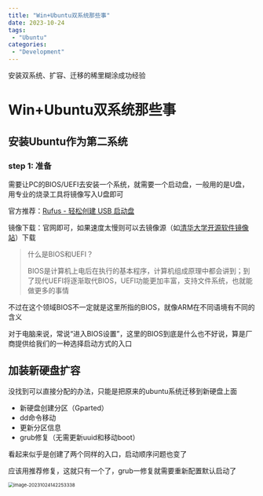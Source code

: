 ```yaml
---
title: "Win+Ubuntu双系统那些事"
date: 2023-10-24
tags:
 - "Ubuntu"
categories:
 - "Development"
---
```


安装双系统、扩容、迁移的稀里糊涂成功经验

<!--more-->

# Win+Ubuntu双系统那些事

## 安装Ubuntu作为第二系统

### step 1: 准备

需要让PC的BIOS/UEFI去安装一个系统，就需要一个启动盘，一般用的是U盘，用专业的烧录工具将镜像写入U盘即可

官方推荐：[Rufus - 轻松创建 USB 启动盘](https://rufus.ie/zh/)

镜像下载：官网即可，如果速度太慢则可以去镜像源（如[清华大学开源软件镜像站](https://mirrors.tuna.tsinghua.edu.cn/)）下载

> 什么是BIOS和UEFI？
>
> BIOS是计算机上电后在执行的基本程序，计算机组成原理中都会讲到；到了现代UEFI将逐渐取代BIOS，UEFI功能更加丰富，支持文件系统，也就能做更多的事情

不过在这个领域BIOS不一定就是这里所指的BIOS，就像ARM在不同语境有不同的含义

对于电脑来说，常说“进入BIOS设置”，这里的BIOS到底是什么也不好说，算是厂商提供给我们的一种选择启动方式的入口



## 加装新硬盘扩容

没找到可以直接分配的办法，只能是把原来的ubuntu系统迁移到新硬盘上面

- 新硬盘创建分区（Gparted）
- dd命令移动
- 更新分区信息
- grub修复（无需更新uuid和移动boot）

看起来似乎是创建了两个同样的入口，启动顺序问题也变了

应该用推荐修复，这就只有一个了，grub一修复就需要重新配置默认启动了

<img src="https://cdn.jsdelivr.net/gh/zvictorliu/typoraPics@main/img/2023/10/24/fde93b662bf60eef4cf65bdb38d3d08f-image-20231024142253338-8debfe.png" alt="image-20231024142253338" style="zoom:67%;" />